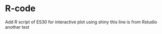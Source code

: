 # R-code
Add R script of ES30 for interactive plot using shiny
this line is from Rstudio
another test